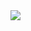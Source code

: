 <img src="https://www.google.com/url?sa=i&url=https%3A%2F%2Fwww.pinterest.com%2Fpin%2F460282024422483294%2F&psig=AOvVaw33K9gb8Icz3hMJJ-mIrodX&ust=1616426515962000&source=images&cd=vfe&ved=0CAIQjRxqFwoTCMjP2pTYwe8CFQAAAAAdAAAAABAJ">
<!--
**Yokohide0317/Yokohide0317** is a ✨ _special_ ✨ repository because its `README.md` (this file) appears on your GitHub profile.

Here are some ideas to get you started:

- 🔭 I’m currently working on ...
- 🌱 I’m currently learning ...
- 👯 I’m looking to collaborate on ...
- 🤔 I’m looking for help with ...
- 💬 Ask me about ...
- 📫 How to reach me: ...
- 😄 Pronouns: ...
- ⚡ Fun fact: ...
-->
